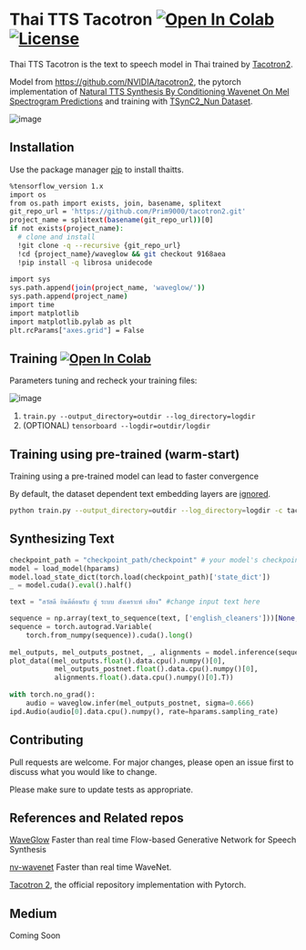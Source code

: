 # Thai TTS Tacotron [![Open In Colab](https://colab.research.google.com/assets/colab-badge.svg)](https://colab.research.google.com/gist/Prim9000/619d173e63ec6b6939eb7e814c98fbb9/thaitts_inference.ipynb?hl=en) [![License](https://img.shields.io/badge/License-Apache%202.0-blue.svg)](https://opensource.org/licenses/Apache-2.0)

Thai TTS Tacotron is the text to speech model in Thai trained by [Tacotron2](https://github.com/NVIDIA/tacotron2).

Model from https://github.com/NVIDIA/tacotron2, the pytorch implementation of [Natural TTS Synthesis By Conditioning Wavenet On Mel Spectrogram Predictions](https://arxiv.org/abs/1712.05884) and training with [TSynC2_Nun Dataset](https://aiforthai.in.th/corpus.php).

![image](https://user-images.githubusercontent.com/65888725/123501924-8c190d80-d672-11eb-8a03-3be5e9db5bf9.png)


## Installation

Use the package manager [pip](https://pip.pypa.io/en/stable/) to install thaitts.

```bash
%tensorflow_version 1.x
import os
from os.path import exists, join, basename, splitext
git_repo_url = 'https://github.com/Prim9000/tacotron2.git'
project_name = splitext(basename(git_repo_url))[0]
if not exists(project_name):
  # clone and install
  !git clone -q --recursive {git_repo_url}
  !cd {project_name}/waveglow && git checkout 9168aea
  !pip install -q librosa unidecode
  
import sys
sys.path.append(join(project_name, 'waveglow/'))
sys.path.append(project_name)
import time
import matplotlib
import matplotlib.pylab as plt
plt.rcParams["axes.grid"] = False
```
## Training [![Open In Colab](https://colab.research.google.com/assets/colab-badge.svg)](https://colab.research.google.com/github/Prim9000/Thai_TTS/blob/main/Train_TTS_Github.ipynb)

Parameters tuning and recheck your training files:

![image](https://user-images.githubusercontent.com/65888725/123502176-7278c580-d674-11eb-9038-bffc2f855f56.png)

1. ```train.py --output_directory=outdir --log_directory=logdir```
2. (OPTIONAL) ```tensorboard --logdir=outdir/logdir```


## Training using pre-trained (warm-start)

Training using a pre-trained model can lead to faster convergence

By default, the dataset dependent text embedding layers are [ignored](https://github.com/Prim9000/tacotron2/blob/master/hparams.py#L22).

```bash 
python train.py --output_directory=outdir --log_directory=logdir -c tacotron2_statedict.pt --warm_start
```

## Synthesizing Text

```python
checkpoint_path = "checkpoint_path/checkpoint" # your model's checkpoint path
model = load_model(hparams)
model.load_state_dict(torch.load(checkpoint_path)['state_dict'])
_ = model.cuda().eval().half()

text = "สวัสดี ยินดีต้อนรับ สู่ ระบบ สังเคราะห์ เสียง" #change input text here

sequence = np.array(text_to_sequence(text, ['english_cleaners']))[None, :]
sequence = torch.autograd.Variable(
    torch.from_numpy(sequence)).cuda().long()
    
mel_outputs, mel_outputs_postnet, _, alignments = model.inference(sequence)
plot_data((mel_outputs.float().data.cpu().numpy()[0],
           mel_outputs_postnet.float().data.cpu().numpy()[0],
           alignments.float().data.cpu().numpy()[0].T))
           
with torch.no_grad():
    audio = waveglow.infer(mel_outputs_postnet, sigma=0.666)
ipd.Audio(audio[0].data.cpu().numpy(), rate=hparams.sampling_rate)
```

## Contributing
Pull requests are welcome. For major changes, please open an issue first to discuss what you would like to change.

Please make sure to update tests as appropriate.

## References and Related repos
[WaveGlow](https://github.com/NVIDIA/WaveGlow) Faster than real time Flow-based Generative Network for Speech Synthesis

[nv-wavenet](https://github.com/NVIDIA/nv-wavenet/) Faster than real time WaveNet.

[Tacotron 2](https://github.com/NVIDIA/tacotron2), the official repository implementation with Pytorch.

## Medium
Coming Soon
